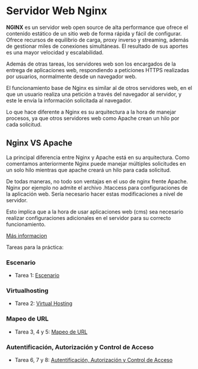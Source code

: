 # Servidor Web Nginx

**NGINX** es un servidor web open source de alta performance que ofrece el contenido estático de un sitio web de forma rápida y fácil de configurar. Ofrece recursos de equilibrio de carga, proxy inverso y streaming, además de gestionar miles de conexiones simultáneas. El resultado de sus aportes es una mayor velocidad y escalabilidad.

Además de otras tareas, los servidores web son los encargados de la entrega de aplicaciones web, respondiendo a peticiones HTTPS realizadas por usuarios, normalmente desde un navegador web.

El funcionamiento base de Nginx es similar al de otros servidores web, en el que un usuario realiza una petición a través del navegador al servidor, y este le envía la información solicitada al navegador.

Lo que hace diferente a Nginx es su arquitectura a la hora de manejar procesos, ya que otros servidores web como Apache crean un hilo por cada solicitud.


## **Nginx VS Apache**

La principal diferencia entre Nginx y Apache está en su arquitectura. Como comentamos anteriormente Nginx puede manejar múltiples solicitudes en un solo hilo mientras que apache creará un hilo para cada solicitud.

De todas maneras, no todo son ventajas en el uso de nginx frente Apache. Nginx por ejemplo no admite el archivo .htaccess para configuraciones de la aplicación web. Sería necesario hacer estas modificaciones a nivel de servidor.

Esto implica que a la hora de usar aplicaciones web (cms) sea necesario realizar configuraciones adicionales en el servidor para su correcto funcionamiento.

[Más informacion](https://rockcontent.com/es/blog/nginx/)

Tareas para la práctica:

### Escenario

* Tarea 1: [Escenario](https://github.com/CeliaGMqrz/servidor_Nginx/blob/main/t1_escenario.md)

### Virtualhosting

* Tarea 2: [Virtual Hosting](https://github.com/CeliaGMqrz/servidor_Nginx/blob/main/t2_virtualhosting.md)

### Mapeo de URL

* Tarea 3, 4 y 5: [Mapeo de URL](https://github.com/CeliaGMqrz/servidor_Nginx/blob/main/t3_mapeo.md)

### Autentificación, Autorización y Control de Acceso

* Tarea 6, 7 y 8: [Autentificación, Autorización y Control de Acceso](https://github.com/CeliaGMqrz/servidor_Nginx/blob/main/t4_auth.md)